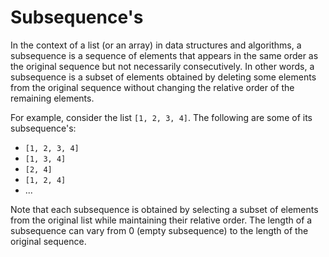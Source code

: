 # Subsequence's

In the context of a list (or an array) in data structures and algorithms, a subsequence is a sequence of elements that appears in the same order as the original sequence but not necessarily consecutively. In other words, a subsequence is a subset of elements obtained by deleting some elements from the original sequence without changing the relative order of the remaining elements.

For example, consider the list `[1, 2, 3, 4]`. The following are some of its subsequence's:

- `[1, 2, 3, 4]`
- `[1, 3, 4]`
- `[2, 4]`
- `[1, 2, 4]`
- ...

Note that each subsequence is obtained by selecting a subset of elements from the original list while maintaining their relative order. The length of a subsequence can vary from 0 (empty subsequence) to the length of the original sequence.